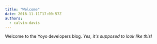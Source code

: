 ```yaml
---
title: "Welcome"
date: 2018-11-11T17:00:57Z
authors:
  - calvin-davis
---
```


Welcome to the Yoyo developers blog. _Yes, it's supposed to look like this!_
